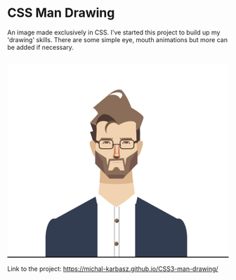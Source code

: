 # CSS Man Drawing

An image made exclusively in CSS. I've started this project to build up my 'drawing' skills. 
There are some simple eye, mouth animations but more can be added if necessary.  

<br/>

<img src=man.png />



Link to the project:
https://michal-karbasz.github.io/CSS3-man-drawing/
